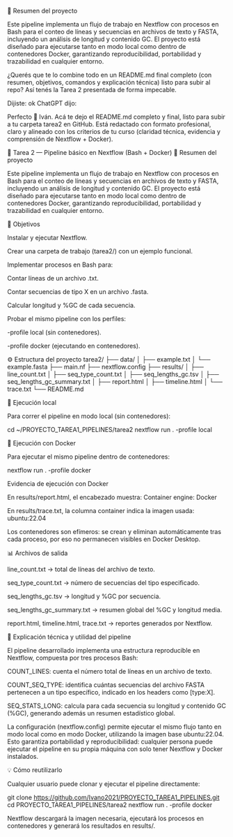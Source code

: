 🧬 Resumen del proyecto

Este pipeline implementa un flujo de trabajo en Nextflow con procesos en Bash para el conteo de líneas y secuencias en archivos de texto y FASTA, incluyendo un análisis de longitud y contenido GC.
El proyecto está diseñado para ejecutarse tanto en modo local como dentro de contenedores Docker, garantizando reproducibilidad, portabilidad y trazabilidad en cualquier entorno.

¿Querés que te lo combine todo en un README.md final completo (con resumen, objetivos, comandos y explicación técnica) listo para subir al repo?
Así tenés la Tarea 2 presentada de forma impecable.

Dijiste:
ok
ChatGPT dijo:

Perfecto 💪 Iván.
Acá te dejo el README.md completo y final, listo para subir a tu carpeta tarea2 en GitHub.
Está redactado con formato profesional, claro y alineado con los criterios de tu curso (claridad técnica, evidencia y comprensión de Nextflow + Docker).

🧬 Tarea 2 — Pipeline básico en Nextflow (Bash + Docker)
🧩 Resumen del proyecto

Este pipeline implementa un flujo de trabajo en Nextflow con procesos en Bash para el conteo de líneas y secuencias en archivos de texto y FASTA, incluyendo un análisis de longitud y contenido GC.
El proyecto está diseñado para ejecutarse tanto en modo local como dentro de contenedores Docker, garantizando reproducibilidad, portabilidad y trazabilidad en cualquier entorno.

🎯 Objetivos

Instalar y ejecutar Nextflow.

Crear una carpeta de trabajo (tarea2/) con un ejemplo funcional.

Implementar procesos en Bash para:

Contar líneas de un archivo .txt.

Contar secuencias de tipo X en un archivo .fasta.

Calcular longitud y %GC de cada secuencia.

Probar el mismo pipeline con los perfiles:

-profile local (sin contenedores).

-profile docker (ejecutando en contenedores).

⚙️ Estructura del proyecto
tarea2/
├── data/
│   ├── example.txt
│   └── example.fasta
├── main.nf
├── nextflow.config
├── results/
│   ├── line_count.txt
│   ├── seq_type_count.txt
│   ├── seq_lengths_gc.tsv
│   ├── seq_lengths_gc_summary.txt
│   ├── report.html
│   ├── timeline.html
│   └── trace.txt
└── README.md

🧪 Ejecución local

Para correr el pipeline en modo local (sin contenedores):

cd ~/PROYECTO_TAREA1_PIPELINES/tarea2
nextflow run . -profile local

🐋 Ejecución con Docker

Para ejecutar el mismo pipeline dentro de contenedores:

nextflow run . -profile docker

Evidencia de ejecución con Docker

En results/report.html, el encabezado muestra:
Container engine: Docker

En results/trace.txt, la columna container indica la imagen usada:
ubuntu:22.04

Los contenedores son efímeros: se crean y eliminan automáticamente tras cada proceso, por eso no permanecen visibles en Docker Desktop.

📊 Archivos de salida

line_count.txt → total de líneas del archivo de texto.

seq_type_count.txt → número de secuencias del tipo especificado.

seq_lengths_gc.tsv → longitud y %GC por secuencia.

seq_lengths_gc_summary.txt → resumen global del %GC y longitud media.

report.html, timeline.html, trace.txt → reportes generados por Nextflow.

🧠 Explicación técnica y utilidad del pipeline

El pipeline desarrollado implementa una estructura reproducible en Nextflow, compuesta por tres procesos Bash:

COUNT_LINES: cuenta el número total de líneas en un archivo de texto.

COUNT_SEQ_TYPE: identifica cuántas secuencias del archivo FASTA pertenecen a un tipo específico, indicado en los headers como [type:X].

SEQ_STATS_LONG: calcula para cada secuencia su longitud y contenido GC (%GC), generando además un resumen estadístico global.

La configuración (nextflow.config) permite ejecutar el mismo flujo tanto en modo local como en modo Docker, utilizando la imagen base ubuntu:22.04.
Esto garantiza portabilidad y reproducibilidad: cualquier persona puede ejecutar el pipeline en su propia máquina con solo tener Nextflow y Docker instalados.

💡 Cómo reutilizarlo

Cualquier usuario puede clonar y ejecutar el pipeline directamente:

git clone https://github.com/Ivano2021/PROYECTO_TAREA1_PIPELINES.git
cd PROYECTO_TAREA1_PIPELINES/tarea2
nextflow run . -profile docker


Nextflow descargará la imagen necesaria, ejecutará los procesos en contenedores y generará los resultados en results/.
